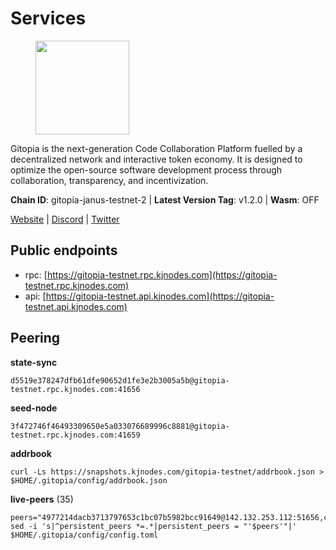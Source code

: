 # Services

<figure><img src="https://raw.githubusercontent.com/kj89/testnet_manuals/main/pingpub/logos/gitopia.png" width="150" alt=""><figcaption></figcaption></figure>

Gitopia is the next-generation Code Collaboration Platform fuelled by  a decentralized network and interactive token economy. It is designed  to optimize the open-source software development process through  collaboration, transparency, and incentivization.

**Chain ID**: gitopia-janus-testnet-2 | **Latest Version Tag**: v1.2.0 | **Wasm**: OFF

[Website](https://gitopia.com/) | [Discord](https://discord.gg/hFTXCGNYDZ) | [Twitter](https://twitter.com/gitopiaDAO)


## Public endpoints

* rpc: [https://gitopia-testnet.rpc.kjnodes.com](https://gitopia-testnet.rpc.kjnodes.com)
* api: [https://gitopia-testnet.api.kjnodes.com](https://gitopia-testnet.api.kjnodes.com)

## Peering

**state-sync**

```
d5519e378247dfb61dfe90652d1fe3e2b3005a5b@gitopia-testnet.rpc.kjnodes.com:41656
```

**seed-node**

```
3f472746f46493309650e5a033076689996c8881@gitopia-testnet.rpc.kjnodes.com:41659
```

**addrbook**
```
curl -Ls https://snapshots.kjnodes.com/gitopia-testnet/addrbook.json > $HOME/.gitopia/config/addrbook.json
```

**live-peers** (35)
```
peers="4977214dacb3713797653c1bc07b5982bcc91649@142.132.253.112:51656,c2beb74ebaf76137702732f6076c9a319bf15262@159.69.72.247:41656,648416f708c52248a00c5ad3912387a353c26548@178.63.102.172:44656,35c829910f80387ee825da9fb69efbcbf8e2149e@164.68.118.227:26656,98c3458ef7182730c6402f7f582eef2f77578b8c@185.250.36.151:41656,921348b18868c83bfc5375fc9860bb28aaaf0d0e@38.242.238.229:26656,6c938c9a9aeb2d6ab5f3c3695221a408f467a5d4@176.57.188.138:41656,edae8278cef6113e38af80504fb83cbf5eb0f023@165.232.129.242:26656,31099d763305ead833b84c28b142ecbfd3628a64@85.190.246.250:41656,ea53a3f77fe373f47be4e77fd5f9ff526dfaec33@51.79.143.46:41656,d5519e378247dfb61dfe90652d1fe3e2b3005a5b@65.109.68.190:41656,31af09cf452ded09a5b3ffdab49efc4248feaca9@143.198.69.150:26656,995177c4b8c2b498de50483a614f9e30bf02e843@65.109.130.180:26656,61d2b313e2adc9d7990944f8ab5a6f9ecf08084f@65.21.122.171:16656,5c74fe6868cda2003926c0a6299c9cebec5c4d1a@65.21.239.60:41656,fb0a1c5dbc329b1b0ae3dac6776df4eb5f2072f6@79.137.248.142:26656,d3fe4d63101e72c4cc5fd1114b57d36b759c0402@164.92.72.200:26656,996e783f3df1e83e0886eac6c7dc4af451e87fc5@95.165.89.222:24136,5ffdc1788f68df5e8163d9bd0d71a4c4d3dec2e9@81.0.220.21:26656,9385d79528cabb5f855a02dba8c88a2d430e824a@164.68.124.151:26656,374da78901e59810277fc35482bce6e30953f488@80.79.6.155:41656,481189b7e246f6c824a969482446c49abbfe76b8@161.97.172.147:26656,292c099fc654a1331d3b62a1b939f867b62ef434@45.85.147.242:656,426863534b14513990b6b9dd2d8e085993c326d4@161.97.145.13:41656,016b0e565abd496b9473b87ac41339251005d12e@194.163.167.163:41656,95203479677e2ab00b1fb0bc1359294d4612e684@85.239.231.0:26656,19fb417249992ae8def277fb753656da318fe250@38.242.133.239:41656,53b421af01f3260e949d6a9c2dc09e3b1dbf9fb6@109.205.181.30:41656,98bdfc67810bf7ac8f5c45b2c677b4bf199eb42e@185.193.67.65:41656,407eb21b784f1dc4e9902cb812b65eec760c6a19@185.193.66.67:656,4ceba74efb843cf10926a9ec757e4e2081d71e92@207.244.226.183:656,6871aeacd353d66c38b1ebbf3b1ad244fa05e32b@167.86.84.125:26656,e511a5b55979b7d630f016e2b15b513690fd3e33@185.239.209.124:656,458a98d6293064bdf3d6f86e0e2aa87bbb450f07@75.119.144.48:656,e189c585d02d81a91112622c6c7ea3f6c8c7a591@64.227.98.226:26656"
sed -i 's|^persistent_peers *=.*|persistent_peers = "'$peers'"|' $HOME/.gitopia/config/config.toml
```
